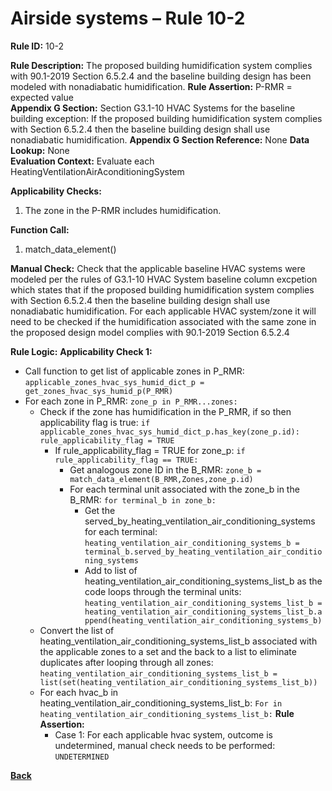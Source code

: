 # Airside systems – Rule 10-2

**Rule ID:** 10-2
 
**Rule Description:** The proposed building humidification system complies with 90.1-2019 Section 6.5.2.4 and the baseline building design has been modeled with nonadiabatic humidification. 
**Rule Assertion:** P-RMR = expected value                                           
**Appendix G Section:** Section G3.1-10 HVAC Systems for the baseline building exception: If the proposed building humidification system complies with Section 6.5.2.4 then the baseline building design shall use nonadiabatic humidification.
**Appendix G Section Reference:** None
**Data Lookup:** None  
**Evaluation Context:** Evaluate each HeatingVentilationAirAconditioningSystem  

**Applicability Checks:** 

1. The zone in the P-RMR includes humidification.

**Function Call:** 

1. match_data_element()

**Manual Check:** Check that the applicable baseline HVAC systems were modeled per the rules of G3.1-10 HVAC System baseline column excpetion which states that if the proposed building humidification system complies with Section 6.5.2.4 then the baseline building design shall use nonadiabatic humidification. For each applicable HVAC system/zone it will need to be checked if the humidification associated with the same zone in the proposed design model complies with 90.1-2019 Section 6.5.2.4


**Rule Logic:**
**Applicability Check 1:** 
- Call function to get list of applicable zones in P_RMR: `applicable_zones_hvac_sys_humid_dict_p = get_zones_hvac_sys_humid_p(P_RMR)`
- For each zone in P_RMR: `zone_p in P_RMR...zones:`
    - Check if the zone has humidification in the P_RMR, if so then applicability flag is true: `if applicable_zones_hvac_sys_humid_dict_p.has_key(zone_p.id): rule_applicability_flag = TRUE`
        - If rule_applicability_flag = TRUE for zone_p: `if rule_applicability_flag == TRUE:`
            - Get analogous zone ID in the B_RMR: `zone_b = match_data_element(B_RMR,Zones,zone_p.id)`
            - For each terminal unit associated with the zone_b in the B_RMR: `for terminal_b in zone_b:`
                - Get the served_by_heating_ventilation_air_conditioning_systems for each terminal: `heating_ventilation_air_conditioning_systems_b = terminal_b.served_by_heating_ventilation_air_conditioning_systems`
                - Add to list of heating_ventilation_air_conditioning_systems_list_b as the code loops through the terminal units: `heating_ventilation_air_conditioning_systems_list_b = heating_ventilation_air_conditioning_systems_list_b.append(heating_ventilation_air_conditioning_systems_b)`                
    - Convert the list of heating_ventilation_air_conditioning_systems_list_b associated with the applicable zones to a set and the back to a list to eliminate duplicates after looping through all zones: `heating_ventilation_air_conditioning_systems_list_b = list(set(heating_ventilation_air_conditioning_systems_list_b))`
    - For each hvac_b in heating_ventilation_air_conditioning_systems_list_b: `For in heating_ventilation_air_conditioning_systems_list_b:` 
        **Rule Assertion:**
        - Case 1: For each applicable hvac system, outcome is undetermined, manual check needs to be performed: `UNDETERMINED`
    


 **[Back](../_toc.md)**